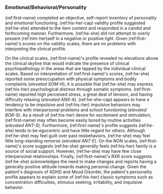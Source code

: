 ### Emotional/Behavioral/Personality

(ref:first-name) completed an objective, self-report inventory of personality and emotional functioning.
(ref:his-her-cap) validity profile suggested (ref:he-she) attended to the item content and responded in a candid and forthcoming manner.
Furthermore, (ref:he-she) did not attempt to overly present (ref:him-her)self in a negative or positive light.
Given (ref:first-name)'s scores on the validity scales, there are no problems with interpreting the clinical profile.

On the clinical scales, (ref:first-name)'s profile revealed no elevations above the clinical skyline that would indicate the presence of clinical psychopathology in the areas that are tapped by the individual clinical scales.
Based on interpretation of (ref:first-name)'s scores, (ref:he-she) reported some preoccupation with physical symptoms and bodily complaints (_elevated SOM-H_); it is possible that (ref:he-she) may express (ref:his-her) psychological distress through somatic symptoms.
(ref:first-name) reported high perceived stress, a great deal of tension, and having difficulty relaxing (_elevated ANX-A_).
(ref:he-she-cap) appears to have a tendency to be impulsive and (ref:his-her) impulsive behaviors may interfere with interpersonal problems and school functioning (_elevated BOR-S_).
As a result of (ref:his-her) desire for excitement and stimulation, (ref:first-name) may often become easily bored by routine activities (_elevated ANT-S_).
Furthermore, (ref:first-name)'s profile suggests (ref:he-she) tends to be egocentric and have little regard for others.
Although (ref:he-she) may feel guilt over past misbehaviors, (ref:he-she) may feel little long-standing remorse (_elevated ANT-E_).
On the NON scales, (ref:first-name)'s score suggests (ref:he-she) generally feels (ref:his-her) family is a source of social support.
However, (ref:he-she) may have few close interpersonal relationships.
Finally, (ref:first-name)'s RXR score suggests (ref:he-she) acknowledges the need to make changes and reports having a generally positive attitude towards making personal change.
Given the patient's diagnosis of ADHD and Mood Disorder, the patient's personality profile appears to explain some of (ref:his-her) classic symptoms such as concentration difficulties, stimulus seeking, irritability, and impulsive behavior.
